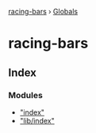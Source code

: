[racing-bars](README.md) › [Globals](globals.md)

# racing-bars

## Index

### Modules

* ["index"](modules/_index_.md)
* ["lib/index"](modules/_lib_index_.md)
